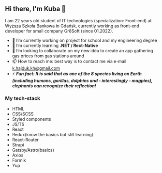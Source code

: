 ## Hi there, I'm Kuba 👋

I am 22 years old student of IT technologies (specialization: Front-end) at Wyższa Szkoła Bankowa in Gdańsk, currently working as front-end developer for small company Gr8Soft (since 01.2022).


- 🔭 I’m currently working on project for school and my engineering degree
- 🌱 I’m currently learning **.NET / Rect-Native**
- 👯 I’m looking to collaborate on my new idea to create an app gathering gas prices from gas stations around
- 📫 How to reach me: best way is to contact me via e-mail k.hajduk.kh@gmail.com
- ⚡ ***Fun fact: It is said that as one of the 8 species living on Earth (including humans, gorillas, dolphins and - interestingly - magpies), elephants can recognize their reflection!***


### My tech-stack
- HTML
- CSS/SCSS
- Styled components
- JS/TS
- React
- Redux(know the basics but still learning)
- React-Router
- Strapi
- Gatsby/Astro(basics)
- Axios
- Formik
- Yup
